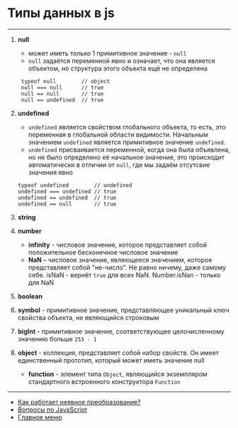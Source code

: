 # Типы данных в js

---

1. **null**
   - может иметь только 1 примитивное значение - `null`
   - `null` задаётся переменной явно и означает, что она является объектом, но структура этого объекта ещё не определена
   ```
    typeof null        // object
    null === null      // true
    null == null       // true
    null == undefined  // true
   ```
2. **undefined**

   - `undefined` является свойством глобального объекта, то есть, это переменная в глобальной области видимости. Начальным значением `undefined` является примитивное значение `undefined`.
   - `undefined` присваивается переменной, когда она была объявлена, но не было определено её начальное значение, это происходит автоматически в отличии от `null`, где мы задаём отсутсвие значения явно

   ```
   typeof undefined        // undefined
   undefined === undefined // true
   undefined == undefined  // true
   undefined == null       // true
   ```

3. **string**
4. **number**
   - **infinity** - числовое значение, которое представляет собой положительное бесконечное числовое значение
   - **NaN** – числовое значение, являющееся значением, которое представляет собой "не-число". Не равно ничему, даже самому себе. isNaN - вернёт `true` для всех NaN. Number.isNan - только для NaN
5. **boolean**
6. **symbol** - примитивное значение, представляющее уникальный ключ свойства объекта, не являющийся строковым
7. **bigInt** - примитивное значение, соответствующее целочисленному значению больше `253 - 1`
8. **object** - коллекция, представляет собой набор свойств. Он имеет единственный прототип, который может иметь
   значение null
   - **function** - элемент типа `Object`, являющийся экземпляром стандартного встроенного конструктора `Function`

---

- [Как работает неявное преобразование?](./typeConversion.md)
- [Вопросы по JavaScript](../javaScript.md)
- [Главное меню](../../README.md)
